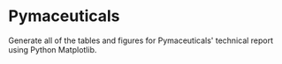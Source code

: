 # Pymaceuticals
Generate all of the tables and figures for Pymaceuticals' technical report using Python Matplotlib.
